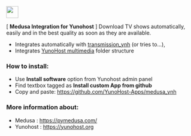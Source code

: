 <img src="https://github.com/binhex/docker-templates/raw/master/binhex/images/medusa-icon.png" height="32" align="top">

	
[ **Medusa Integration for Yunohost** ]
Download TV shows automatically, easily and in the best quality as soon as they are available.

- Integrates automatically with [transmission_ynh](https://github.com/YunoHost-Apps/transmission_ynh) (or tries to...),
- Integrates [YunoHost multimedia](https://github.com/YunoHost-Apps/yunohost.multimedia) folder structure

### How to install:
- Use **Install software** option from Yunohost admin panel
- Find textbox tagged as **Install custom App from github**
- Copy and paste: https://github.com/YunoHost-Apps/medusa_ynh


### More information about:
- Medusa : https://pymedusa.com/
- Yunohost : 	https://yunohost.org
